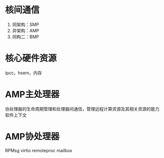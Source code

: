 # 核间通信
1. 同架构：SMP
2. 异架构：AMP
3. 同构二：BMP

# 核心硬件资源
ipcc，hsem，内存

# AMP主处理器
协处理器的生命周期管理和处理器间通信，管理远程计算资源及其相关资源的能力软件上下文


# AMP协处理器
RPMsg
virtio
remoteproc
mailbox
